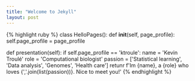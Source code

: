 ```yaml
---
title: "Welcome to Jekyll"
layout: post
---
```


{% highlight ruby %}
class HelloPages():
  def __init__(self, page_profile):
    self.page_profile = page_profile

  def presentation(self):
    if self.page_profile == 'ktroule':
    name = 'Kevin Troulé'
    role = 'Computational biologist'
    passion = ['Statistical learning', 'Data analysis', 'Genomes', 'Health care']
    retunr f'Im {name}, a {role} who loves {','.join(list(passion))}. Nice to meet you!'
{% endhighlight %}